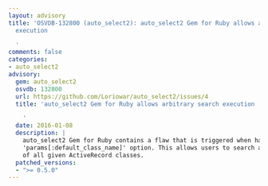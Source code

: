 ```yaml
---
layout: advisory
title: 'OSVDB-132800 (auto_select2): auto_select2 Gem for Ruby allows arbitrary search
  execution

  '
comments: false
categories:
- auto_select2
advisory:
  gem: auto_select2
  osvdb: 132800
  url: https://github.com/Loriowar/auto_select2/issues/4
  title: 'auto_select2 Gem for Ruby allows arbitrary search execution

    '
  date: 2016-01-08
  description: |
    auto_select2 Gem for Ruby contains a flaw that is triggered when handling the
    'params[:default_class_name]' option. This allows users to search any object
    of all given ActiveRecord classes.
  patched_versions:
  - ">= 0.5.0"
---
```

